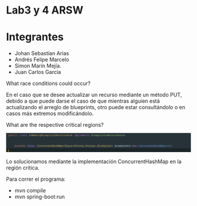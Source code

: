 # Lab3 y 4 ARSW

# Integrantes

- Johan Sebastían Arias
- Andrés Felipe Marcelo
- Simon Marín Mejía.
- Juan Carlos Garcia


What race conditions could occur?

En el caso que se desee actualizar un recurso mediante un método PUT,
debido a que puede darse el caso de que mientras alguien está actualizando el arreglo de blueprints, otro puede estar consultándolo o en casos más extremos modificándolo.

What are the respective critical regions? 

![capture](img/Captur.PNG)

Lo solucionamos mediante la implementación ConcurrentHashMap en la región critica.  

Para correr el programa:

- mvn compile
- mvn spring-boot:run


